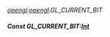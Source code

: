 _[opengl](../../modules/opengl/opengl-module.md):[opengl](../../modules/opengl/opengl-module.md).GL\_CURRENT\_BIT_
##### Const GL\_CURRENT\_BIT:[Int](../../modules/wonkey/wonkey-types-int.md)
